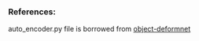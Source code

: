 ### References:
auto_encoder.py file is borrowed from [object-deformnet](https://github.com/mentian/object-deformnet/blob/master/lib/auto_encoder.py)